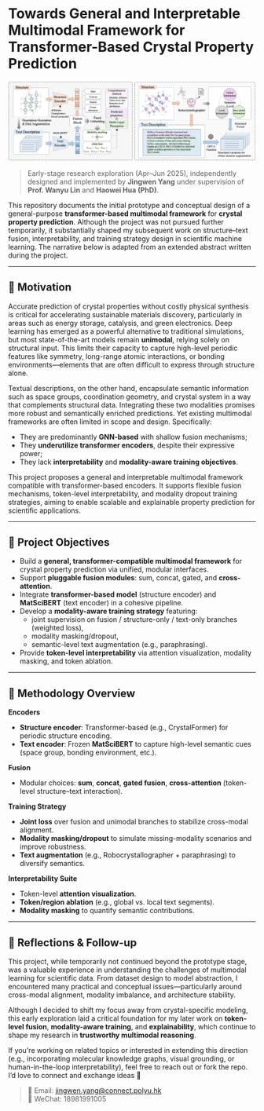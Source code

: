 
# Towards General and Interpretable Multimodal Framework for Transformer-Based Crystal Property Prediction

<img src="workflow.png" alt="Framework Overview" width="1000"/>

> Early-stage research exploration (Apr–Jun 2025), independently designed and implemented by **Jingwen Yang** under supervision of **Prof. Wanyu Lin** and **Haowei Hua (PhD)**.  

This repository documents the initial prototype and conceptual design of a general-purpose **transformer-based multimodal framework** for **crystal property prediction**. Although the project was not pursued further temporarily, it substantially shaped my subsequent work on structure–text fusion, interpretability, and training strategy design in scientific machine learning. The narrative below is adapted from an extended abstract written during the project.

---

## 🧠 Motivation

Accurate prediction of crystal properties without costly physical synthesis is critical for accelerating sustainable materials discovery, particularly in areas such as energy storage, catalysis, and green electronics. Deep learning has emerged as a powerful alternative to traditional simulations, but most state-of-the-art models remain **unimodal**, relying solely on structural input. This limits their capacity to capture high-level periodic features like symmetry, long-range atomic interactions, or bonding environments—elements that are often difficult to express through structure alone.

Textual descriptions, on the other hand, encapsulate semantic information such as space groups, coordination geometry, and crystal system in a way that complements structural data. Integrating these two modalities promises more robust and semantically enriched predictions. Yet existing multimodal frameworks are often limited in scope and design. Specifically:

- They are predominantly **GNN-based** with shallow fusion mechanisms;
- They **underutilize transformer encoders**, despite their expressive power;
- They lack **interpretability** and **modality-aware training objectives**.

This project proposes a general and interpretable multimodal framework compatible with transformer-based encoders. It supports flexible fusion mechanisms, token-level interpretability, and modality dropout training strategies, aiming to enable scalable and explainable property prediction for scientific applications.

---

## 🎯 Project Objectives

- Build a **general, transformer-compatible multimodal framework** for crystal property prediction via unified, modular interfaces.  
- Support **pluggable fusion modules**: sum, concat, gated, and **cross-attention**.  
- Integrate **transformer-based model** (structure encoder) and **MatSciBERT** (text encoder) in a cohesive pipeline.  
- Develop a **modality-aware training strategy** featuring:
  - joint supervision on fusion / structure-only / text-only branches (weighted loss),
  - modality masking/dropout,
  - semantic-level text augmentation (e.g., paraphrasing).  
- Provide **token-level interpretability** via attention visualization, modality masking, and token ablation.

---

## 🔧 Methodology Overview

**Encoders**
- **Structure encoder**: Transformer-based (e.g., CrystalFormer) for periodic structure encoding.  
- **Text encoder**: Frozen **MatSciBERT** to capture high-level semantic cues (space group, bonding environment, etc.).

**Fusion**
- Modular choices: **sum**, **concat**, **gated fusion**, **cross-attention** (token-level structure–text interaction).

**Training Strategy**
- **Joint loss** over fusion and unimodal branches to stabilize cross-modal alignment.  
- **Modality masking/dropout** to simulate missing-modality scenarios and improve robustness.  
- **Text augmentation** (e.g., Robocrystallographer + paraphrasing) to diversify semantics.

**Interpretability Suite**
- Token-level **attention visualization**.  
- **Token/region ablation** (e.g., global vs. local text segments).  
- **Modality masking** to quantify semantic contributions.

---

## 💬 Reflections & Follow-up

This project, while temporarily not continued beyond the prototype stage, was a valuable experience in understanding the challenges of multimodal learning for scientific data. From dataset design to model abstraction, I encountered many practical and conceptual issues—particularly around cross-modal alignment, modality imbalance, and architecture stability.

Although I decided to shift my focus away from crystal-specific modeling, this early exploration laid a critical foundation for my later work on **token-level fusion**, **modality-aware training**, and **explainability**, which continue to shape my research in **trustworthy multimodal reasoning**.

If you're working on related topics or interested in extending this direction (e.g., incorporating molecular knowledge graphs, visual grounding, or human-in-the-loop interpretability), feel free to reach out or fork the repo. I’d love to connect and exchange ideas 🤍

> 📩 Email: jingwen.yang@connect.polyu.hk  
> 💬 WeChat: 18981991005


